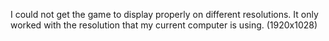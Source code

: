 I could not get the game to display properly on different resolutions. It only worked with the resolution that my current computer is using. (1920x1028)